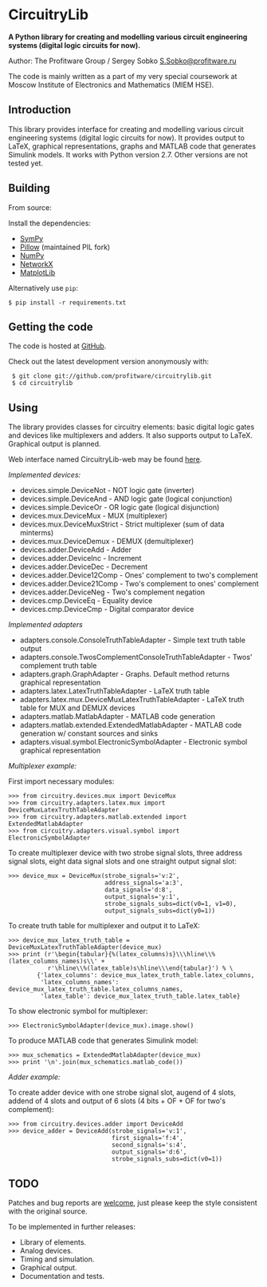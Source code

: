 # CircuitryLib

**A Python library for creating and modelling various сircuit engineering systems (digital logic circuits for now).**

Author: The Profitware Group / Sergey Sobko <S.Sobko@profitware.ru>

The code is mainly written as a part of my very special coursework at Moscow Institute of Electronics and Mathematics (MIEM HSE).

## Introduction

This library provides interface for creating and modelling various сircuit engineering systems (digital logic circuits for now).
It provides output to LaTeX, graphical representations, graphs and MATLAB code that generates Simulink models.
It works with Python version 2.7. Other versions are not tested yet.

## Building

From source:

Install the dependencies:

- [SymPy](http://sympy.org/)
- [Pillow](http://python-imaging.github.io/) (maintained PIL fork)
- [NumPy](http://www.numpy.org/)
- [NetworkX](http://networkx.github.io/)
- [MatplotLib](http://matplotlib.org/)

Alternatively use `pip`:

    $ pip install -r requirements.txt

## Getting the code

The code is hosted at [GitHub](https://github.com/profitware/circuitrylib).

Check out the latest development version anonymously with:

```
 $ git clone git://github.com/profitware/circuitrylib.git
 $ cd circuitrylib
```

## Using

The library provides classes for circuitry elements: basic digital logic gates and devices like multiplexers and adders.
It also supports output to LaTeX. Graphical output is planned.

Web interface named CircuitryLib-web may be found [here](https://github.com/profitware/circuitrylib-web).

*Implemented devices:*

* devices.simple.DeviceNot - NOT logic gate (inverter)
* devices.simple.DeviceAnd - AND logic gate (logical conjunction)
* devices.simple.DeviceOr - OR logic gate (logical disjunction)
* devices.mux.DeviceMux - MUX (multiplexer)
* devices.mux.DeviceMuxStrict - Strict multiplexer (sum of data minterms)
* devices.mux.DeviceDemux - DEMUX (demultiplexer)
* devices.adder.DeviceAdd - Adder
* devices.adder.DeviceInc - Increment
* devices.adder.DeviceDec - Decrement
* devices.adder.Device12Comp - Ones' complement to two's complement
* devices.adder.Device21Comp - Two's complement to ones' complement
* devices.adder.DeviceNeg - Two's complement negation
* devices.cmp.DeviceEq - Equality device
* devices.cmp.DeviceCmp - Digital comparator device
 
*Implemented adapters*

* adapters.console.ConsoleTruthTableAdapter - Simple text truth table output
* adapters.console.TwosComplementConsoleTruthTableAdapter - Twos' complement truth table
* adapters.graph.GraphAdapter - Graphs. Default method returns graphical representation
* adapters.latex.LatexTruthTableAdapter - LaTeX truth table
* adapters.latex.mux.DeviceMuxLatexTruthTableAdapter - LaTeX truth table for MUX and DEMUX devices
* adapters.matlab.MatlabAdapter - MATLAB code generation
* adapters.matlab.extended.ExtendedMatlabAdapter - MATLAB code generation w/ constant sources and sinks
* adapters.visual.symbol.ElectronicSymbolAdapter - Electronic symbol graphical representation

*Multiplexer example:*

First import necessary modules:
```
>>> from circuitry.devices.mux import DeviceMux
>>> from circuitry.adapters.latex.mux import DeviceMuxLatexTruthTableAdapter
>>> from circuitry.adapters.matlab.extended import ExtendedMatlabAdapter
>>> from circuitry.adapters.visual.symbol import ElectronicSymbolAdapter
```

To create multiplexer device with two strobe signal slots, three address signal slots, eight data signal slots and one straight output signal slot:
```
>>> device_mux = DeviceMux(strobe_signals='v:2',
                           address_signals='a:3',
                           data_signals='d:8',
                           output_signals='y:1',
                           strobe_signals_subs=dict(v0=1, v1=0),
                           output_signals_subs=dict(y0=1))
```

To create truth table for multiplexer and output it to LaTeX:
```
>>> device_mux_latex_truth_table = DeviceMuxLatexTruthTableAdapter(device_mux)
>>> print (r'\begin{tabular}{%(latex_columns)s}\\\hline\\%(latex_columns_names)s\\' +
           r'\hline\\%(latex_table)s\hline\\\end{tabular}') % \
        {'latex_columns': device_mux_latex_truth_table.latex_columns,
         'latex_columns_names': device_mux_latex_truth_table.latex_columns_names,
         'latex_table': device_mux_latex_truth_table.latex_table}
```

To show electronic symbol for multiplexer:
```
>>> ElectronicSymbolAdapter(device_mux).image.show()
```

To produce MATLAB code that generates Simulink model:
```
>>> mux_schematics = ExtendedMatlabAdapter(device_mux)
>>> print '\n'.join(mux_schematics.matlab_code())
```

*Adder example:*

To create adder device with one strobe signal slot, augend of 4 slots, addend of 4 slots and output of 6 slots (4 bits + OF + OF for two's complement):
```
>>> from circuitry.devices.adder import DeviceAdd
>>> device_adder = DeviceAdd(strobe_signals='v:1',
                             first_signals='f:4',
                             second_signals='s:4',
                             output_signals='d:6',
                             strobe_signals_subs=dict(v0=1))
```

## TODO

Patches and bug reports are [welcome](https://github.com/profitware/circuitrylib/issues/new), just please keep the style consistent with the original source.

To be implemented in further releases:

* Library of elements.
* Analog devices.
* Timing and simulation.
* Graphical output.
* Documentation and tests.
